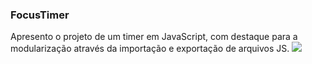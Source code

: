 <h3>FocusTimer</h3>

Apresento o projeto de um timer em JavaScript, com destaque para a modularização através da importação e exportação de arquivos JS.
<img src="https://github.com/frank-cardoso/FocusTimer/assets/114771200/49c6f9c7-0473-4176-944d-c0f1bc1675e9"/>
